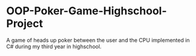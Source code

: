 # OOP-Poker-Game-Highschool-Project
A game of heads up poker between the user and the CPU implemented in C# during my third year in highschool.
